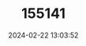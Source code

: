 ---
title: "155141"
category: "Kaupichthys brachychirus"
draft: false
date: 2024-02-22 13:03:52
languages:
  Undetermined: ["Pamurénovec krátkoploutvý"]
  English: ["Shortfin False Moray"]
---